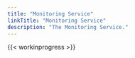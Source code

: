 ```yaml
---
title: "Monitoring Service"
linkTitle: "Monitoring Service"
description: "The Monitoring Service."
---
```


{{< workinprogress >}}